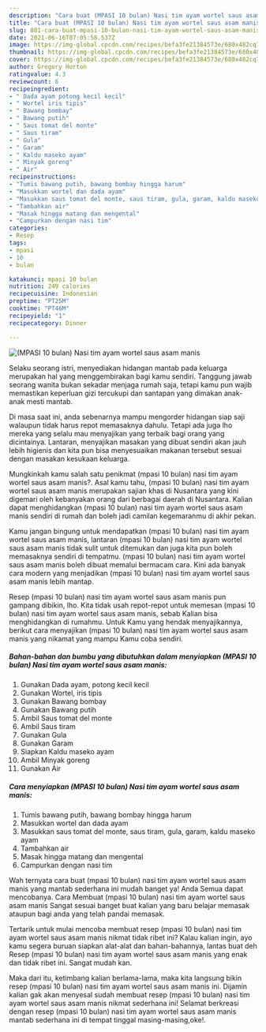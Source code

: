 ```yaml
---
description: "Cara buat (MPASI 10 bulan) Nasi tim ayam wortel saus asam manis yang lezat Untuk Jualan"
title: "Cara buat (MPASI 10 bulan) Nasi tim ayam wortel saus asam manis yang lezat Untuk Jualan"
slug: 801-cara-buat-mpasi-10-bulan-nasi-tim-ayam-wortel-saus-asam-manis-yang-lezat-untuk-jualan
date: 2021-06-16T07:05:58.537Z
image: https://img-global.cpcdn.com/recipes/befa3fe21384573e/680x482cq70/mpasi-10-bulan-nasi-tim-ayam-wortel-saus-asam-manis-foto-resep-utama.jpg
thumbnail: https://img-global.cpcdn.com/recipes/befa3fe21384573e/680x482cq70/mpasi-10-bulan-nasi-tim-ayam-wortel-saus-asam-manis-foto-resep-utama.jpg
cover: https://img-global.cpcdn.com/recipes/befa3fe21384573e/680x482cq70/mpasi-10-bulan-nasi-tim-ayam-wortel-saus-asam-manis-foto-resep-utama.jpg
author: Gregory Horton
ratingvalue: 4.3
reviewcount: 6
recipeingredient:
- " Dada ayam potong kecil kecil"
- " Wortel iris tipis"
- " Bawang bombay"
- " Bawang putih"
- " Saus tomat del monte"
- " Saus tiram"
- " Gula"
- " Garam"
- " Kaldu maseko ayam"
- " Minyak goreng"
- " Air"
recipeinstructions:
- "Tumis bawang putih, bawang bombay hingga harum"
- "Masukkan wortel dan dada ayam"
- "Masukkan saus tomat del monte, saus tiram, gula, garam, kaldu maseko ayam"
- "Tambahkan air"
- "Masak hingga matang dan mengental"
- "Campurkan dengan nasi tim"
categories:
- Resep
tags:
- mpasi
- 10
- bulan

katakunci: mpasi 10 bulan 
nutrition: 249 calories
recipecuisine: Indonesian
preptime: "PT25M"
cooktime: "PT46M"
recipeyield: "1"
recipecategory: Dinner

---
```



![(MPASI 10 bulan) Nasi tim ayam wortel saus asam manis](https://img-global.cpcdn.com/recipes/befa3fe21384573e/680x482cq70/mpasi-10-bulan-nasi-tim-ayam-wortel-saus-asam-manis-foto-resep-utama.jpg)

Selaku seorang istri, menyediakan hidangan mantab pada keluarga merupakan hal yang menggembirakan bagi kamu sendiri. Tanggung jawab seorang  wanita bukan sekadar menjaga rumah saja, tetapi kamu pun wajib memastikan keperluan gizi tercukupi dan santapan yang dimakan anak-anak mesti mantab.

Di masa  saat ini, anda sebenarnya mampu mengorder hidangan siap saji walaupun tidak harus repot memasaknya dahulu. Tetapi ada juga lho mereka yang selalu mau menyajikan yang terbaik bagi orang yang dicintainya. Lantaran, menyajikan masakan yang dibuat sendiri akan jauh lebih higienis dan kita pun bisa menyesuaikan makanan tersebut sesuai dengan masakan kesukaan keluarga. 



Mungkinkah kamu salah satu penikmat (mpasi 10 bulan) nasi tim ayam wortel saus asam manis?. Asal kamu tahu, (mpasi 10 bulan) nasi tim ayam wortel saus asam manis merupakan sajian khas di Nusantara yang kini digemari oleh kebanyakan orang dari berbagai daerah di Nusantara. Kalian dapat menghidangkan (mpasi 10 bulan) nasi tim ayam wortel saus asam manis sendiri di rumah dan boleh jadi camilan kegemaranmu di akhir pekan.

Kamu jangan bingung untuk mendapatkan (mpasi 10 bulan) nasi tim ayam wortel saus asam manis, lantaran (mpasi 10 bulan) nasi tim ayam wortel saus asam manis tidak sulit untuk ditemukan dan juga kita pun boleh memasaknya sendiri di tempatmu. (mpasi 10 bulan) nasi tim ayam wortel saus asam manis boleh dibuat memalui bermacam cara. Kini ada banyak cara modern yang menjadikan (mpasi 10 bulan) nasi tim ayam wortel saus asam manis lebih mantap.

Resep (mpasi 10 bulan) nasi tim ayam wortel saus asam manis pun gampang dibikin, lho. Kita tidak usah repot-repot untuk memesan (mpasi 10 bulan) nasi tim ayam wortel saus asam manis, sebab Kalian bisa menghidangkan di rumahmu. Untuk Kamu yang hendak menyajikannya, berikut cara menyajikan (mpasi 10 bulan) nasi tim ayam wortel saus asam manis yang nikamat yang mampu Kamu coba sendiri.

<!--inarticleads1-->

##### Bahan-bahan dan bumbu yang dibutuhkan dalam menyiapkan (MPASI 10 bulan) Nasi tim ayam wortel saus asam manis:

1. Gunakan  Dada ayam, potong kecil kecil
1. Gunakan  Wortel, iris tipis
1. Gunakan  Bawang bombay
1. Gunakan  Bawang putih
1. Ambil  Saus tomat del monte
1. Ambil  Saus tiram
1. Gunakan  Gula
1. Gunakan  Garam
1. Siapkan  Kaldu maseko ayam
1. Ambil  Minyak goreng
1. Gunakan  Air




<!--inarticleads2-->

##### Cara menyiapkan (MPASI 10 bulan) Nasi tim ayam wortel saus asam manis:

1. Tumis bawang putih, bawang bombay hingga harum
1. Masukkan wortel dan dada ayam
1. Masukkan saus tomat del monte, saus tiram, gula, garam, kaldu maseko ayam
1. Tambahkan air
1. Masak hingga matang dan mengental
1. Campurkan dengan nasi tim




Wah ternyata cara buat (mpasi 10 bulan) nasi tim ayam wortel saus asam manis yang mantab sederhana ini mudah banget ya! Anda Semua dapat mencobanya. Cara Membuat (mpasi 10 bulan) nasi tim ayam wortel saus asam manis Sangat sesuai banget buat kalian yang baru belajar memasak ataupun bagi anda yang telah pandai memasak.

Tertarik untuk mulai mencoba membuat resep (mpasi 10 bulan) nasi tim ayam wortel saus asam manis nikmat tidak ribet ini? Kalau kalian ingin, ayo kamu segera buruan siapkan alat-alat dan bahan-bahannya, lantas buat deh Resep (mpasi 10 bulan) nasi tim ayam wortel saus asam manis yang enak dan tidak ribet ini. Sangat mudah kan. 

Maka dari itu, ketimbang kalian berlama-lama, maka kita langsung bikin resep (mpasi 10 bulan) nasi tim ayam wortel saus asam manis ini. Dijamin kalian gak akan menyesal sudah membuat resep (mpasi 10 bulan) nasi tim ayam wortel saus asam manis nikmat sederhana ini! Selamat berkreasi dengan resep (mpasi 10 bulan) nasi tim ayam wortel saus asam manis mantab sederhana ini di tempat tinggal masing-masing,oke!.


